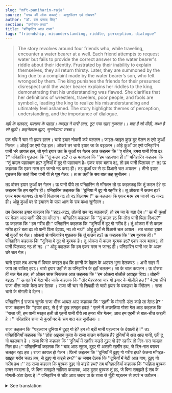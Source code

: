 ```yaml
---
slug: "mft-paniharin-raja"
source: "मगध की लोक कथाएं : अनुशाीलन एवं संचयन"
author: "डॉ. राम प्रसाद सिंह"
section: "वर्णाश्रम-कथा"
title: "पनिहारिन आउ राजा"
tags: "friendship, misunderstanding, riddle, perception, dialogue"
---
```

<blockquote>
The story revolves around four friends who, while traveling, encounter a water bearer at a well. Each friend attempts to request water but fails to provide the correct answer to the water bearer's riddle about their identity. Frustrated by their inability to explain themselves, they all return thirsty. Later, they are summoned by the king due to a complaint made by the water bearer’s son, who felt wronged by them. The king punishes the friends for their presumed disrespect until the water bearer explains her riddles to the king, demonstrating that his understanding was flawed. She clarifies that her definitions of wrestlers, travelers, poor people, and fools are symbolic, leading the king to realize his misunderstanding and ultimately feel ashamed. The story highlights themes of perception, understanding, and the importance of dialogue.
</blockquote>

*दही के दलदल, मक्खन के पहाड़।* 
*मच्छड़ ने मारी लात, टूट गया सहर गुजरात।।* 
*बात है सो मीठी, कथा है सो झूठी।* 
*कहनेवाला झूठा, सुननेवाला सच्चा॥* 

एक गाँव में चार गो इयार हलन। चारो इयार नोकरी करे चललन। जाइत-जाइत कुछ दूर गेलन त एगो कुआँ मिलल । ओहईं पर एगो पेड़ हल। ओकरे तर चारो इयार जा के बइठलन। ओहे कुआँ पर एगो पनिहारिन पानी भरे आयल हल, तो एगो इयार उठ के कुआँ पर गेलन आउ कहलन कि ''ए बहिन, हमरा पानी पिया दऽ ?'' पनिहारिन पूछलक कि ''तूं  कउन हऽ? त ऊ बतवलन कि ''हम पहलवान ही।'' पनिहारिन कहलक कि ''तूं कउन पहलवान हऽ? दुनियाँ में दूए गो पहलवान हे- एकर मरम बताय दऽ, तो हम पानी पिलायम !'' तऽ ऊ कहलक कि एकर मरम हम जानवे नऽ करऽ ही। तऽ कुआँ पर से ऊ पिआसे चल अयलन । तीनो इयार पूछलन कि काहे बिना पानी पी ले घूम गेलऽ । त ऊ उहाँ के सब बात कह सुनौलन । 

तऽ दोसर इयार कुआँ पर गेलन। ऊ पानी पीये ला पनिहारिन से माँगलन तो ऊ कहलकइ कि तूं कउन हे? ऊ कहलन कि हम रहगीर ही। पनिहारिन कहलक कि ''दुनिया में दूए गो रहगीर हे। तू ओकरा में कउन हऽ? एकर मरम बतयवऽ तो पानी पिलायम नऽ तो नऽ पिलायम !'' ऊ कहलक कि एकर मरम हम जानवे नऽ करऽ ही। ओहू कुआँ पर से इयारन के पास आन के सब कथा सुनौलन। 

तब तेसरका इयार कहलन कि ''हटऽ-हटऽ, तोहनी सब नऽ बतलयलें, तो हम जा के बता देम।'' ऊ भी कुआँ पर गेलन आउ पानी पीये ला माँगलन। पनिहरिन कहलक कि ''तूं कउन हऽ कि तोरा पानी पिला दिअउ?'’ ऊ कहलक कि ''हम गरीब ही!'' पनिहारिन कहलक कि ''दुनियाँ में दूए गो गरीब हे। तूं ओकरा में से कउन गरीब हऽ? बता दऽ तो पानी पिला देववऽ, नऽ तो नऽ!'' ओहू हुआँ से पिआसे चल आयल। तब चउथा इयार भी कुआँ पर गेल। ओकरो से पनिहारिन पूछलक कि तूं कउन हऽ? ऊ कहलक कि ''हम बुरबक ही।'' पनिहारिन कहलक कि ''दुनिया में दूए गो बुरबक हे। तूं ओकरा में कउन बुरबक हऽ? एकर मरम बतावऽ, तो पानी पिलबवऽ नऽ तो नऽ ।'' ओहू कहलक कि हम एकर मरम न जानऽ ही। पनिहारिन पानी भर के अपन घरे चल गेल।
 
चारो इयार तब अपना में विचार करइत हथ कि हमनी के देहात के अउरत भुला देलकवऽ । अभी सहर में जाय ला बाकिए हवऽ। चारो इयार उहाँ से ऊ पनिहारिन के इहाँ चललन। जा के चाल कयलन। ऊ दोसरा हीं चल गेल हल, तो ओकर सास निकलल आउ कहलक कि ''हम ओकरा बोलौले आवइत हिवऽ। तोहनी बइठऽ।'' ऊ एतने में बेटा भीर जाके कहलक कि ''तोर मेहररुआ चार गो इयार के बोलौले हउ !'' बेटवा सीधे राजा भीरू जाके केस कर देलक । राजा जी चार गो सिपाही से चारो इयार के पकड़वा के मँगौलन । राजा चारो के मोगली दे देलन। 

पनिहारिन ई सजाय सुनके राजा भीरू आयल आउ कहलक कि ''एहनी के मोगली-डंटा काहे ला देलऽ हे?'’ राजा कहलन कि ''इयार हवऽ, से ई से दुख लगइत हवऽ!'' एतने में अउरतिया गोसा गेल आठ कहलक कि ''राजा जी, हम पानी भरइत हली तो एहनी पानी पीये ला हमरा भीर गेलन, आउ हम एहनी से बात-चीत कइली हे ।'' पनिहारिन राजा से कुआँ पर के सब बात कह सुनौलक । 

राजा कहलन कि ''पहलवान दुनिया में दुइए गो हे? हम तो बड़ी मानी पहलवान के देखली हे !'' तऽ पनिहरिनियाँ कहलक कि ''तोरा अइसन कुत्ता के राजा कउन बनौलक है? दुनियाँ में अन्न आउ पानी, एही दू गो पहलवान हे । राजा फिनो कहलन कि ''दुनियाँ में रहगीर कइसे दुइए गो हे? रहगीर तो दिन-रात चलइत मिल हथ।'' परिहरनियाँ कहलक कि ''चांद आउ सूरज, दुइए गो असली रहगीर हथ, जे दिन-रात बराबर चलइत रहऽ हथ। राजा कायल हो गेलन। फिनो कहलन कि ''दुनियाँ में दुइए गो गरीब हथ? केतना माँगइत-खाइत गरीब चलऽ हथ, से दुइए गो कइसे हथ?'’ ऊ जबाब देलक कि ''दुनियाँ में बेटी आउ गाय, दुइए गो गरीब हथ।'' तऽ राजा कहलन कि बुरबक दुइए गो कइसे हथ? तब पनिहारनियाँ कहलक कि ''पहिला बुरबक हम्मर मरदाना हे, जे बिना समझले नालिस कयलक, आउ दूसर बुरबक तूं हऽ, जे बिना समझले ई सब के मोगली-डंटा देलऽ हे !'' पनिहारिन से डाँट आउ जबाब पा के राजा जे मूँड़ी गाड़लन से उपरे न उठौलन।

<details>
<summary>See translation</summary>

Once upon a time, in a village, there were four friends. All four were working. As they walked a little further, they came across a well, where there was a tree. They all sat down near the tree by the well. A water bearer came to fill water at the same well, and one of the friends got up and went to the well and said, "Sister, can you give me some water to drink?" The water bearer asked, "Who are you?" He replied, "I am a wrestler." The water bearer said, "Which wrestler are you? There are only two wrestlers in the world—if you tell me about one of them, I will give you water!" The friend replied that he didn't know about that. So, he went back to the others without drinking water. The three friends asked why he returned without drinking water, and he told them everything that had happened.

Then the second friend went to the well. He asked the water bearer for water, and she asked him, "Who are you?" He replied, "I am a traveler." The water bearer said, "There are only two travelers in the world. Which one are you? If you tell me about one, I will give you water; otherwise, I won't!" He said he didn't know about that either. He returned to the other friends and recounted his experience.

Then the third friend said, "Get away! You all didn't tell anything, so I'll go and tell her." He also went to the well and asked for water. The water bearer asked him, "Who are you that I should give you water?" He replied, "I am a poor man!" The water bearer said, "There are only two poor people in the world. Which poor person are you? Tell me, and I'll give you water; otherwise, I won’t!" He too returned thirsty.

Then the fourth friend went to the well. The water bearer asked him who he was. He replied, "I am a fool." The water bearer said, "There are only two fools in the world. Which fool are you? If you tell me, I will give you water; otherwise, I won’t!" He replied that he didn't know. The water bearer filled her pot and went home.

The four friends then pondered that the woman from the village had deceived them. They still had to go to the city. So, all four friends went to the water bearer. They approached her in the same way. When the woman was coming back, her mother-in-law came out and said, "I’ll call him. You all sit here." Meanwhile, her son had gone straight to the king and complained. The king ordered his soldiers to bring the four friends. The king then punished them.

When the water bearer heard of this punishment, she went to King Biru and said, "Why did you punish them?" The king replied, "They are friends, and they hurt me!" Just then, the women spoke up and said, "Your Majesty, while I was filling water, they came and asked me for water to drink, and I talked to them." The water bearer told the king everything that had happened at the well.

The king said, "There are only two wrestlers in the world? I have only seen one famous wrestler!" The water bearer replied, "Who made you such an ignorant king? In the world, there are only two wrestlers: food and water." The king then asked, "How can there be only two travelers in the world? Travelers are found every day and night." The water bearer replied, "The moon and the sun are the two real travelers who travel all day and night." The king became convinced. He then asked, "How can there be only two poor people in the world? Many poor people beg and eat, so how are there just two?" She answered, "In this world, there are only a daughter and a cow, both being poor." The king then asked how there could be two fools. The water bearer replied, "The first fool is my husband, who made a complaint without understanding, and the second fool is you, who punished everyone without understanding!" After being scolded by the water bearer and receiving an answer, the king hung his head in shame and did not lift it again.
</details>